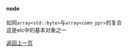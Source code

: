 #### node  
如同`array<std::byte>`与`array<comn_ppr>`的复合  
这是elc中的基本对象之一  


 <a href="javascript:history.go(-1)">返回上一页</a>  